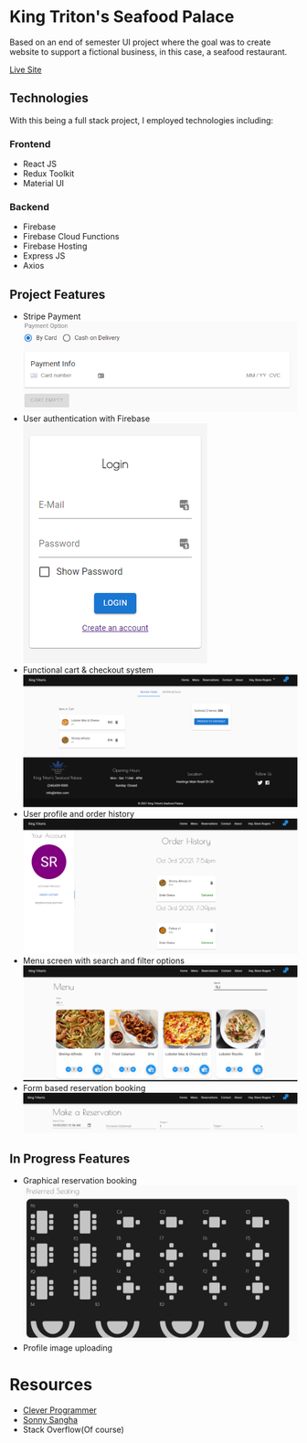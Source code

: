 # King Triton's Seafood Palace

Based on an end of semester UI project where the goal was to create website to support
a fictional business, in this case, a seafood restaurant.

[Live Site](https://king-tritons-database.web.app/)

## Technologies

With this being a full stack project, I employed technologies including:

### Frontend

* React JS
* Redux Toolkit
* Material UI

### Backend

* Firebase
* Firebase Cloud Functions
* Firebase Hosting
* Express JS
* Axios


## Project Features

* Stripe Payment\
![Stripe Form](https://github.com/cgoodridge/kingtriton-react/blob/main/public/doc-images/stripe.png)
* User authentication with Firebase\
![User Authentication](https://github.com/cgoodridge/kingtriton-react/blob/main/public/doc-images/auth.png)
* Functional cart & checkout system\
![Cart & Checkout](https://github.com/cgoodridge/kingtriton-react/blob/main/public/doc-images/cart.png)
* User profile and order history\
![User Account](https://github.com/cgoodridge/kingtriton-react/blob/main/public/doc-images/account.png)
* Menu screen with search and filter options\
![Menu Page](https://github.com/cgoodridge/kingtriton-react/blob/main/public/doc-images/menu.png)
* Form based reservation booking\
![Reservations Page](https://github.com/cgoodridge/kingtriton-react/blob/main/public/doc-images/reserve.png)

## In Progress Features

* Graphical reservation booking\
![Reservations Graphic](https://github.com/cgoodridge/kingtriton-react/blob/main/public/doc-images/reserve-graphic.png)
* Profile image uploading


# Resources 
* [Clever Programmer](https://www.youtube.com/c/CleverProgrammer)
* [Sonny Sangha](https://www.youtube.com/user/ssangha32)
* Stack Overflow(Of course)
